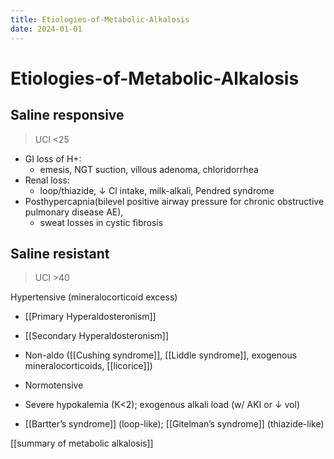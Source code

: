 ```yaml
---
title: Etiologies-of-Metabolic-Alkalosis
date: 2024-01-01
---
```


# Etiologies-of-Metabolic-Alkalosis

## Saline responsive

> UCl <25

- GI loss of H+:
  - emesis, NGT suction, villous adenoma, chloridorrhea
- Renal loss:
  - loop/thiazide, ↓ Cl intake, milk-alkali, Pendred syndrome
- Posthypercapnia(bilevel positive airway pressure for chronic obstructive pulmonary disease AE),
  - sweat losses in cystic fibrosis

## Saline resistant

> UCl >40

Hypertensive (mineralocorticoid excess)

- [[Primary Hyperaldosteronism]]
- [[Secondary Hyperaldosteronism]]

- Non-aldo ([[Cushing syndrome]], [[Liddle syndrome]], exogenous mineralocorticoids, [[licorice]])
- Normotensive
- Severe hypokalemia (K<2); exogenous alkali load (w/ AKI or ↓ vol)
- [[Bartter’s syndrome]] (loop-like); [[Gitelman’s syndrome]] (thiazide-like)

[[summary of metabolic alkalosis]]

